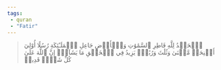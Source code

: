 ```yaml
---
tags: 
 - quran 
 - "Fatir"
---
```


> ٱلۡحَمۡدُ لِلَّهِ فَاطِرِ ٱلسَّمَٰوَٰتِ وَٱلۡأَرۡضِ جَاعِلِ ٱلۡمَلَـٰٓئِكَةِ رُسُلًا أُوْلِيٓ أَجۡنِحَةٖ مَّثۡنَىٰ وَثُلَٰثَ وَرُبَٰعَۚ يَزِيدُ فِي ٱلۡخَلۡقِ مَا يَشَآءُۚ إِنَّ ٱللَّهَ عَلَىٰ كُلِّ شَيۡءٖ قَدِيرٞ
